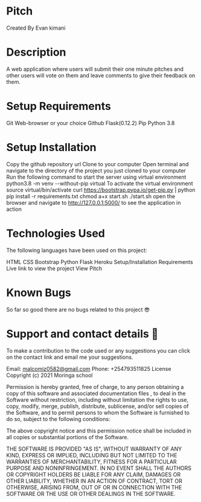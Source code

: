 # Pitch
Created By Evan kimani
# Description
A web application where users will submit their one minute pitches and other users will vote on them and leave comments to give their feedback on them.

# Setup Requirements
Git
Web-browser or your choice
Github
Flask(0.12.2)
Pip
Python 3.8
# Setup Installation
Copy the github repository url
Clone to your computer
Open terminal and navigate to the directory of the project you just cloned to your computer
Run the following command to start the server using virtual environment
python3.8 -m venv --without-pip virtual
To activate the virtual environment
source virtual/bin/activate
curl https://bootstrap.pypa.io/get-pip.py | python
pip install -r requirements.txt
chmod a+x start.sh 
./start.sh
open the browser and navigate to http://127.0.0.1:5000/ to see the application in action
# Technologies Used
The following languages have been used on this project:

HTML
CSS
Bootstrap
Python
Flask
Heroku
Setup/Installation Requirements
Live link to view the project View Pitch
# Known Bugs
So far so good there are no bugs related to this project 😎

# Support and contact details 🙂
To make a contribution to the code used or any suggestions you can click on the contact link and email me your suggestions.

Email: malcomiz0582@gmail.com
Phone: +254793511825
License
Copyright (c) 2021 Moringa school

Permission is hereby granted, free of charge, to any person obtaining a copy of this software and associated documentation files , to deal in the Software without restriction, including without limitation the rights to use, copy, modify, merge, publish, distribute, sublicense, and/or sell copies of the Software, and to permit persons to whom the Software is furnished to do so, subject to the following conditions:

The above copyright notice and this permission notice shall be included in all copies or substantial portions of the Software.

THE SOFTWARE IS PROVIDED "AS IS", WITHOUT WARRANTY OF ANY KIND, EXPRESS OR IMPLIED, INCLUDING BUT NOT LIMITED TO THE WARRANTIES OF MERCHANTABILITY, FITNESS FOR A PARTICULAR PURPOSE AND NONINFRINGEMENT. IN NO EVENT SHALL THE AUTHORS OR COPYRIGHT HOLDERS BE LIABLE FOR ANY CLAIM, DAMAGES OR OTHER LIABILITY, WHETHER IN AN ACTION OF CONTRACT, TORT OR OTHERWISE, ARISING FROM, OUT OF OR IN CONNECTION WITH THE SOFTWARE OR THE USE OR OTHER DEALINGS IN THE SOFTWARE.